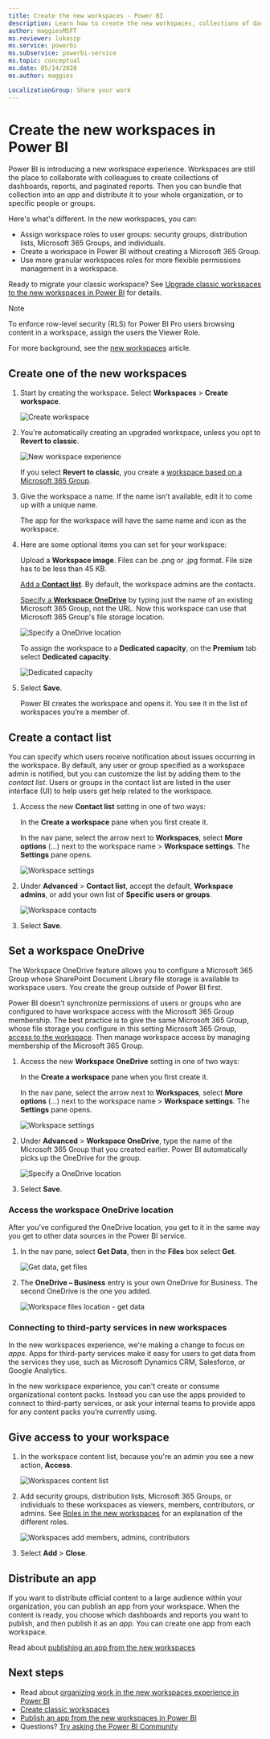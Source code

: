 ```yaml
---
title: Create the new workspaces - Power BI
description: Learn how to create the new workspaces, collections of dashboards, reports, and paginated reports built to deliver key metrics for your organization.
author: maggiesMSFT
ms.reviewer: lukaszp
ms.service: powerbi
ms.subservice: powerbi-service
ms.topic: conceptual
ms.date: 05/14/2020
ms.author: maggies

LocalizationGroup: Share your work
---
```

# Create the new workspaces in Power BI

Power BI is introducing a new workspace experience. Workspaces are still the place to collaborate with colleagues to create collections of dashboards, reports, and paginated reports. Then you can bundle that collection into an *app* and distribute it to your whole organization, or to specific people or groups.

Here's what's different. In the new workspaces, you can:

- Assign workspace roles to user groups: security groups, distribution lists, Microsoft 365 Groups, and individuals.
- Create a workspace in Power BI without creating a Microsoft 365 Group.
- Use more granular workspaces roles for more flexible permissions management in a workspace.

Ready to migrate your classic workspace? See [Upgrade classic workspaces to the new workspaces in Power BI](service-upgrade-workspaces.md) for details.

> [!NOTE]
> To enforce row-level security (RLS) for Power BI Pro users browsing content in a workspace, assign the users the Viewer Role.

For more background, see the [new workspaces](service-new-workspaces.md) article.

## Create one of the new workspaces

1. Start by creating the workspace. Select **Workspaces** > **Create workspace**.
   
     ![Create workspace](media/service-create-the-new-workspaces/power-bi-workspace-create.png)

2. You're automatically creating an upgraded workspace, unless you opt to **Revert to classic**.
   
     ![New workspace experience](media/service-create-the-new-workspaces/power-bi-new-workspace.png)
     
     If you select **Revert to classic**, you create a [workspace based on a Microsoft 365 Group](service-create-workspaces.md). 

2. Give the workspace a name. If the name isn't available, edit it to come up with a unique name.
   
     The app for the workspace will have the same name and icon as the workspace.
   
1. Here are some optional items you can set for your workspace:

    Upload a **Workspace image**. Files can be .png or .jpg format. File size has to be less than 45 KB.
    
    [Add a **Contact list**](#create-a-contact-list). By default, the workspace admins are the contacts. 
    
    [Specify a **Workspace OneDrive**](#set-a-workspace-onedrive) by typing just the name of an existing Microsoft 365 Group, not the URL. Now this workspace can use that Microsoft 365 Group's file storage location. 

    ![Specify a OneDrive location](media/service-create-the-new-workspaces/power-bi-new-workspace-onedrive.png)

    To assign the workspace to a **Dedicated capacity**, on the **Premium** tab select **Dedicated capacity**.
     
    ![Dedicated capacity](media/service-create-the-new-workspaces/power-bi-workspace-premium.png)

1. Select **Save**.

    Power BI creates the workspace and opens it. You see it in the list of workspaces you’re a member of. 

## Create a contact list

You can specify which users receive notification about issues occurring in the workspace. By default, any user or group specified as a workspace admin is notified, but you can customize the list by adding them to the *contact list*. Users or groups in the contact list are listed in the user interface (UI) to help users get help related to the workspace.

1. Access the new **Contact list** setting in one of two ways:

    In the **Create a workspace** pane when you first create it.

    In the nav pane, select the arrow next to **Workspaces**, select **More options** (...) next to the workspace name > **Workspace settings**. The **Settings** pane opens.

    ![Workspace settings](media/service-create-the-new-workspaces/power-bi-workspace-new-settings.png)

2. Under **Advanced** > **Contact list**, accept the default, **Workspace admins**, or add your own list of **Specific users or groups**. 

    ![Workspace contacts](media/service-create-the-new-workspaces/power-bi-workspace-contacts.png)

3. Select **Save**.

## Set a workspace OneDrive

The Workspace OneDrive feature allows you to configure a Microsoft 365 Group whose SharePoint Document Library file storage is available to workspace users. You create the group outside of Power BI first. 

Power BI doesn't synchronize permissions of users or groups who are configured to have workspace access with the Microsoft 365 Group membership. The best practice is to give the same Microsoft 365 Group, whose file storage you configure in this setting Microsoft 365 Group, [access to the workspace](#give-access-to-your-workspace). Then manage workspace access by managing membership of the Microsoft 365 Group. 

1. Access the new **Workspace OneDrive** setting in one of two ways:

    In the **Create a workspace** pane when you first create it.

    In the nav pane, select the arrow next to **Workspaces**, select **More options** (...) next to the workspace name > **Workspace settings**. The **Settings** pane opens.

    ![Workspace settings](media/service-create-the-new-workspaces/power-bi-workspace-new-settings.png)

2. Under **Advanced** > **Workspace OneDrive**, type the name of the Microsoft 365 Group that you created earlier. Power BI automatically picks up the OneDrive for the group.

    ![Specify a OneDrive location](media/service-create-the-new-workspaces/power-bi-new-workspace-onedrive.png)

3. Select **Save**.

### Access the workspace OneDrive location

After you've configured the OneDrive location, you get to it in the same way you get to other data sources in the Power BI service.

1. In the nav pane, select **Get Data**, then in the **Files** box select **Get**.

    ![Get data, get files](media/service-create-the-new-workspaces/power-bi-get-data-files.png)

1.  The **OneDrive – Business** entry is your own OneDrive for Business. The second OneDrive is the one you added.

    ![Workspace files location - get data](media/service-create-the-new-workspaces/power-bi-new-workspace-get-data-onedrive.png)

### Connecting to third-party services in new workspaces

In the new workspaces experience, we're making a change to focus on *apps*. Apps for third-party services make it easy for users to get data from the services they use, such as Microsoft Dynamics CRM, Salesforce, or Google Analytics.

In the new workspace experience, you can't create or consume organizational content packs. Instead you can use the apps provided to connect to third-party services, or ask your internal teams to provide apps for any content packs you’re currently using. 

## Give access to your workspace

1. In the workspace content list, because you're an admin you see a new action, **Access**.

    ![Workspaces content list](media/service-create-the-new-workspaces/power-bi-workspace-access-icon.png)

1. Add security groups, distribution lists, Microsoft 365 Groups, or individuals to these workspaces as viewers, members, contributors, or admins. See [Roles in the new workspaces](service-new-workspaces.md#roles-in-the-new-workspaces) for an explanation of the different roles.

    ![Workspaces add members, admins, contributors](media/service-create-the-new-workspaces/power-bi-workspace-add-members.png)

9. Select **Add** > **Close**.


## Distribute an app

If you want to distribute official content to a large audience within your organization, you can publish an app from your workspace.  When the content is ready, you choose which dashboards and reports you want to publish, and then publish it as an *app*. You can create one app from each workspace.

Read about [publishing an app from the new workspaces](service-create-distribute-apps.md)

## Next steps
* Read about [organizing work in the new workspaces experience in Power BI](service-new-workspaces.md)
* [Create classic workspaces](service-create-workspaces.md)
* [Publish an app from the new workspaces in Power BI](service-create-distribute-apps.md)
* Questions? [Try asking the Power BI Community](https://community.powerbi.com/)
